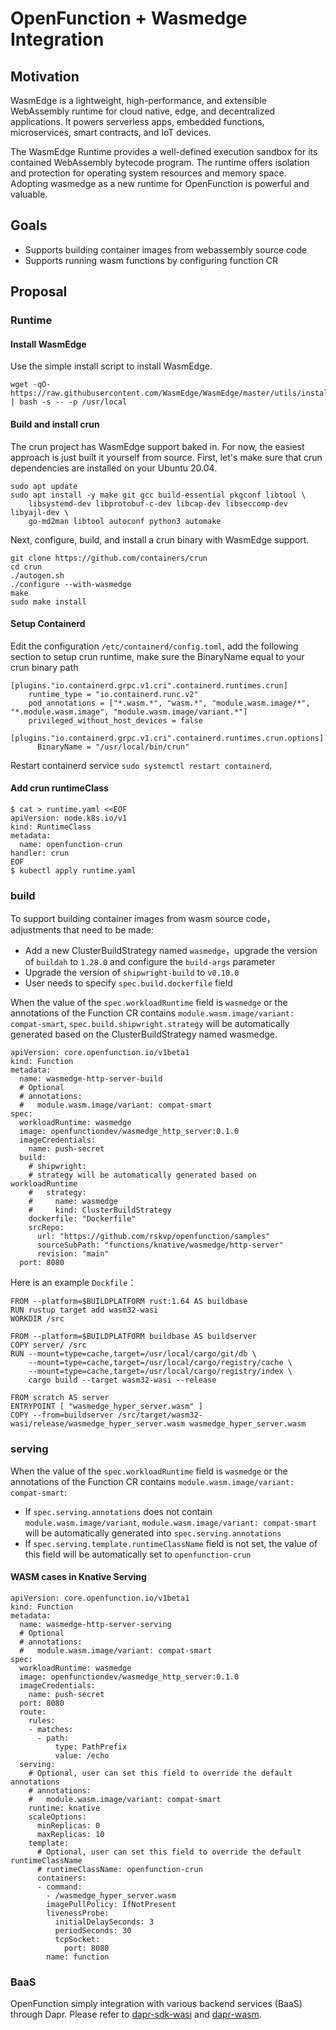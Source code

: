 # OpenFunction + Wasmedge Integration

## Motivation

WasmEdge is a lightweight, high-performance, and extensible WebAssembly runtime for cloud native, edge, and decentralized applications. It powers serverless apps, embedded functions, microservices, smart contracts, and IoT devices.

The WasmEdge Runtime provides a well-defined execution sandbox for its contained WebAssembly bytecode program. The runtime offers isolation and protection for operating system resources and memory space. Adopting wasmedge as a new runtime for OpenFunction is powerful and valuable.

## Goals

- Supports building container images from webassembly source code
- Supports running wasm functions by configuring function CR

## Proposal

### Runtime

#### Install WasmEdge

Use the simple install script to install WasmEdge.

```
wget -qO- https://raw.githubusercontent.com/WasmEdge/WasmEdge/master/utils/install.sh | bash -s -- -p /usr/local
```

#### Build and install crun

The crun project has WasmEdge support baked in. For now, the easiest approach is just built it yourself from source. First, let's make sure that crun dependencies are installed on your Ubuntu 20.04.

```sehll
sudo apt update
sudo apt install -y make git gcc build-essential pkgconf libtool \
    libsystemd-dev libprotobuf-c-dev libcap-dev libseccomp-dev libyajl-dev \
    go-md2man libtool autoconf python3 automake
```

Next, configure, build, and install a crun binary with WasmEdge support.

```
git clone https://github.com/containers/crun
cd crun
./autogen.sh
./configure --with-wasmedge
make
sudo make install
```

#### Setup Containerd

Edit the configuration `/etc/containerd/config.toml`, add the following section to setup crun runtime, make sure the BinaryName equal to your crun binary path
```
[plugins."io.containerd.grpc.v1.cri".containerd.runtimes.crun]
    runtime_type = "io.containerd.runc.v2"
    pod_annotations = ["*.wasm.*", "wasm.*", "module.wasm.image/*", "*.module.wasm.image", "module.wasm.image/variant.*"]
    privileged_without_host_devices = false
    [plugins."io.containerd.grpc.v1.cri".containerd.runtimes.crun.options]
      BinaryName = "/usr/local/bin/crun"
```

Restart containerd service ```sudo systemctl restart containerd```.

#### Add crun runtimeClass

```
$ cat > runtime.yaml <<EOF
apiVersion: node.k8s.io/v1
kind: RuntimeClass
metadata:
  name: openfunction-crun
handler: crun
EOF
$ kubectl apply runtime.yaml
```

### build

To support building container images from wasm source code，adjustments that need to be made:

- Add a new ClusterBuildStrategy named `wasmedge`，upgrade the version of `buildah` to `1.28.0` and configure the `build-args` parameter
- Upgrade the version of `shipwright-build` to `v0.10.0`
- User needs to specify `spec.build.dockerfile` field

When the value of the `spec.workloadRuntime` field is `wasmedge` or the annotations of the Function CR contains `module.wasm.image/variant: compat-smart`, `spec.build.shipwright.strategy` will be automatically generated based on the ClusterBuildStrategy named wasmedge.


```yaml=
apiVersion: core.openfunction.io/v1beta1
kind: Function
metadata:
  name: wasmedge-http-server-build
  # Optional
  # annotations:
  #   module.wasm.image/variant: compat-smart
spec:
  workloadRuntime: wasmedge
  image: openfunctiondev/wasmedge_http_server:0.1.0
  imageCredentials:
    name: push-secret
  build:
    # shipwright:
    # strategy will be automatically generated based on workloadRuntime
    #   strategy:
    #     name: wasmedge
    #     kind: ClusterBuildStrategy
    dockerfile: "Dockerfile"
    srcRepo:
      url: "https://github.com/rskvp/openfunction/samples"
      sourceSubPath: "functions/knative/wasmedge/http-server"
      revision: "main"
  port: 8080
```

Here is an example `Dockfile`：
```dockerfile=
FROM --platform=$BUILDPLATFORM rust:1.64 AS buildbase
RUN rustup target add wasm32-wasi
WORKDIR /src

FROM --platform=$BUILDPLATFORM buildbase AS buildserver
COPY server/ /src
RUN --mount=type=cache,target=/usr/local/cargo/git/db \
    --mount=type=cache,target=/usr/local/cargo/registry/cache \
    --mount=type=cache,target=/usr/local/cargo/registry/index \
    cargo build --target wasm32-wasi --release

FROM scratch AS server
ENTRYPOINT [ "wasmedge_hyper_server.wasm" ]
COPY --from=buildserver /src/target/wasm32-wasi/release/wasmedge_hyper_server.wasm wasmedge_hyper_server.wasm
```

### serving

When the value of the `spec.workloadRuntime` field is `wasmedge` or the annotations of the Function CR contains `module.wasm.image/variant: compat-smart`:
- If `spec.serving.annotations` does not contain `module.wasm.image/variant`, `module.wasm.image/variant: compat-smart` will be automatically generated into `spec.serving.annotations`
- If `spec.serving.template.runtimeClassName` field is not set, the value of this field will be automatically set to `openfunction-crun`

#### WASM cases in Knative Serving

```yaml=
apiVersion: core.openfunction.io/v1beta1
kind: Function
metadata:
  name: wasmedge-http-server-serving
  # Optional
  # annotations:
  #   module.wasm.image/variant: compat-smart
spec:
  workloadRuntime: wasmedge
  image: openfunctiondev/wasmedge_http_server:0.1.0
  imageCredentials:
    name: push-secret
  port: 8080
  route:
    rules:
    - matches:
      - path:
          type: PathPrefix
          value: /echo
  serving:
    # Optional, user can set this field to override the default annotations
    # annotations:
    #   module.wasm.image/variant: compat-smart
    runtime: knative
    scaleOptions:
      minReplicas: 0
      maxReplicas: 10
    template:
      # Optional, user can set this field to override the default runtimeClassName
      # runtimeClassName: openfunction-crun
      containers:
      - command:
        - /wasmedge_hyper_server.wasm
        imagePullPolicy: IfNotPresent
        livenessProbe:
          initialDelaySeconds: 3
          periodSeconds: 30
          tcpSocket:
            port: 8080
        name: function
```

### BaaS

OpenFunction simply integration with various backend services (BaaS) through Dapr. Please refer to [dapr-sdk-wasi](https://github.com/second-state/dapr-sdk-wasi) and [dapr-wasm](https://github.com/second-state/dapr-wasm).
